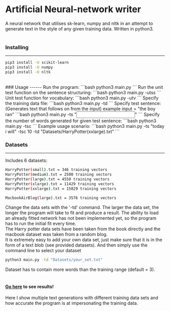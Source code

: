 # Artificial Neural-network writer
A neural network that utilises sk-learn, numpy and nltk in an attempt to generate text in the style of any given training data. Written in python3.
<br>
<br>
### Installing
------
```bash
pip3 install -U scikit-learn
pip3 install -U numpy
pip3 install -U nltk
```
<br>
### Usage
------
Run the program:
```bash
python3 main.py
```
Run the unit test function on the sentence structuring:
```bash
python3 main.py -utss
```
Unit test function for vocabulary:
```bash
python3 main.py -utv
```
Specify the training data file:
```bash
python3 main.py -td <filepath>
```
Specify test sentence: (Generates text that follows on from the input)
example input = "the boy ran"
```bash
python3 main.py -ts "<input sentence here>"
```
Specify the number of words generated for given test sentence:
```bash
python3 main.py -tsc <genCount>
```
Example usage scenario:
```bash
python3 main.py -ts "today i will" -tsc 10 -td "Datasets/HarryPotter(xxlarge).txt"
```
<br>

### Datasets
------
Includes 6 datasets:
```bash
HarryPotter(small).txt = 346 training vectors
HarryPotter(medium).txt = 2500 training vectors
HarryPotter(large).txt = 4550 training vectors
HarryPotter(xlarge).txt = 11429 training vectors
HarryPotter(xxlarge).txt = 15829 training vectors

MacbookAirBlog(large).txt = 3576 training vectors
```
Change the data sets with the '-td' command. The larger the data set, the longer the program will take to fit and produce a result. The ability to load an already fitted network has not been implemented yet, so the program has to run the initial fit every time.<br>
The Harry potter data sets have been taken from the book directly and the macbook dataset was taken from a random blog.
<br>
It is extremely easy to add your own data set, just make sure that it is in the form of a text blob (see provided datasets). And then simply use the command line to select your dataset
```bash
python3 main.py -td "Datasets/your_set.txt"
```
Dataset has to contain more words than the training range (default = 3).
<br>
<br>

#### [Go here](http://www.jacobplaster.net/artificial-neural-network-writer) to see results!
Here I show multiple text generations with different training data sets and how accurate the program is at impersonating the training data.
